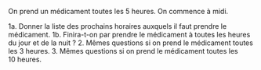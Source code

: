 

On prend un médicament toutes les 5 heures.
On commence à midi.

1a. Donner la liste des prochains horaires
    auxquels il faut prendre le médicament.
1b. Finira-t-on par prendre le médicament à
    toutes les heures du jour et de la nuit ?
2.  Mêmes questions si on prend le médicament
    toutes les 3 heures.
3.  Mêmes questions si on prend le médicament
    toutes les 10 heures.

